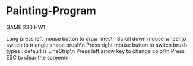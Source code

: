 # Painting-Program
GAME 230 HW1 

Long press left mouse button to draw lines\n
Scroll down mouse wheel to switch to triangle shape brush\n
Press right mouse button to switcn brush types : default is LineStrip\n
Press left arrow key to change color\n
Press ESC to clear the screen\n

